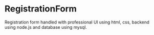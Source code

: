 # RegistrationForm
Registration form handled with professional UI using html, css, backend using node.js and database using mysql.
